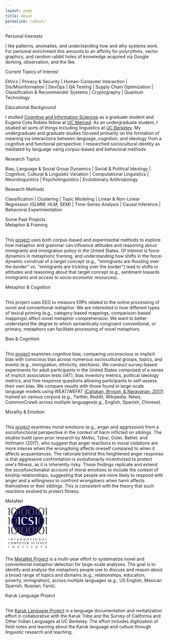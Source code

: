 ```yaml
---
layout: page
title: About
permalink: /about/
---
```


<div class='manual-container'>
<div class="manual-title">Personal Interests</div>
<div class="manual-content">
<p>I like patterns, anomalies, and understanding how and why systems work. For personal enrichment this amounts to an affinity for polyrythms, vector graphics, and random rabbit holes of knowledge acquired via Google dorking, observation, and the like.</p>
</div>
</div>

<div class='manual-container'>
<div class="manual-title">Current Topics of Interest</div>
<div class="manual-content">
<p class='wide'> Ethics | Privacy & Security | Human-Computer Interaction | Dis/Misinformation | DevOps | QA Testing | Supply Chain Optimization | Classification & Recommender Systems | Cryptography | Quantum Technology </p>
</div>
</div>

<div class='manual-container'>
<div class="manual-title">Educational Background</div>
<div class="manual-content">
<p>I studied <a href="http://cogsci.ucmerced.edu" target="_blank">Cognitive and Information Sciences</a> as a graduate student and Eugene Cota Robles fellow at <a href="https://s.hdnux.com/photos/21/12/47/4499926/3/920x920.jpg" target="_blank">UC Merced</a>. As an undergraduate student, I studied all sorts of things including linguistics at <a href='../media/images/uc-berkeley-campus.jpg' target="_blank">UC Berkeley</a>. My undergraduate and graduate studies focused primarily on the formation of meaning via interactions between language, cognition, and ideology from a cognitive and functional perspective. I researched sociocultural identity as mediated by language using corpus-based and behavioral methods.</p>
</div>
</div>

<div class='manual-container'>
<div class="manual-title">Research Topics</div>
<div class="manual-content"> 
<p class='wide'> Bias, Language & Social Group Dynamics | Social & Political Ideology | Cognitive, Cultural & Linguistic Variation | Computational Linguistics | Neurolinguistics | Psycholinguistics | Evolutionary Anthropology </p>
</div>
</div>

<div class='manual-container'>
<div class="manual-title">Research Methods</div>
<div class="manual-content"> 
<p class='wide'>Classification | Clustering | Topic Modeling | Linear & Non-Linear Regression (GLMM; HLM; SEM) | Time-Series Analysis | Causal Inference | Behavioral Experimentation </p>
</div>
</div>

<div class='manual-container'>
<div class="manual-title">Some Past Projects</div>

<div class='manual-grid'>
<div class="manual-content h-min item3">
<div class="manual-subtitle">Metaphor & Framing</div>
<div class='img big'><a href="https://sisu.ut.ee/sites/default/files/proovin/files/moorman.pdf" target="_blank">
<img id='framing'></a></div>
<div><p>This <a href='https://sisu.ut.ee/sites/default/files/proovin/files/moorman.pdf'>project</a> uses both corpus-based and experimental methods to explore how metaphor and grammar can influence attitudes and reasoning about immigrants and immigration policy in the United States. Of interest is force dynamics in metaphoric framing, and understanding how shifts in the force-dynamic construal of a target concept (e.g., "immigrants are flooding over the border" vs. "immigrants are trickling over the border") lead to shifts in attitudes and reasoning about that target concept (e.g., sentiment towards immigrants and access to socio-economic resources).</p></div>
</div>


<div class="manual-content h-min item4">
<div class="manual-subtitle">Metaphor & Cognition</div>
<div class='img big'><a href="http://neurocritic.blogspot.com/2006/12/positive-voltage-does-not-equal.html" target="_blank"><img id="eeg"></a></div>
<div><p>This project uses EEG to measure ERPs related to the online processing of novel and conventional metaphor. We are interested in how different types of lexical priming (e.g., category-based mappings, comparison-based mappings) affect novel metaphor comprehension. We want to better understand the degree to which semantically congruent conventional, or primary, metaphors can facilitate processing of novel metaphors.</p></div>
</div>

<div class="manual-content h-min item5">
<div class="manual-subtitle">Bias & Cognition</div>
<div class='img big'><a href="https://github.com/kariemoorman/iat-weat-wefat" target="_blank">
<img id='bias'></a></div>
<div><p>This <a href='https://github.com/kariemoorman/iat-weat-wefat/blob/main/bias_and_cognition_presentation_2018_moorman_karie.pdf' target="_blank">project</a> examines cognitive bias, comparing unconscious or implicit bias with conscious bias across numerous sociocultural groups, topics, and events (e.g., immigration, ethnicity, elections). We conduct survey-based experiments for adult participants in the United States comprised of a series of implicit association tests (IAT), bias inventory metrics, political ideology metrics, and free response questions allowing participants to self-assess their own bias. We compare results with those found in large-scale language models using WEAT/WEFAT <a href='https://doi.org/10.1126/science.aal4230' target="_blank">(Caliskan, Bryson, & Narayanan, 2017)</a> trained on various corpora (e.g., Twitter, Reddit, Wikipedia, News, CommonCrawl) across multiple languages(e.g., English, Spanish, Chinese).</p></div>
</div>

<div class="manual-content h-min item6">
<div class="manual-subtitle">Morality & Emotion</div>
<div class='img'><a href="https://pubmed.ncbi.nlm.nih.gov/31829720/" target="_blank">
<img id='emotion'></a></div>
<div><p>This <a href='https://www.researchgate.net/publication/337925035_Morality_is_relative_Anger_disgust_and_aggression_as_contingent_responses_to_sibling_versus_acquaintance_harm'  target="_blank">project</a> examines moral emotions (e.g., anger and aggression) from a sociofunctional perspective in the context of harm inflicted on siblings. The studies build upon prior research by Molho, Tybur, Güler, Balliet, and Hofmann (2017), who suggest that anger reactions to moral violations are more intense when the wrongdoing affects oneself compared to when it affects acquaintances. The rationale behind this heightened anger response is that aggressive confrontation is evolutionarily incentivized to protect one's fitness, as it is inherently risky. These findings replicate and extend the sociofunctionalist account of moral emotions to include the context of kinship relationships, suggesting that people are more likely to respond with anger and a willingness to confront wrongdoers when harm affects themselves or their siblings. This is consistent with the theory that such reactions evolved to protect fitness.</p></div>
</div>


<div class="manual-content h-min item1">
<div class="manual-subtitle">MetaNet</div>
<div class='img'><a href="https://metaphor.icsi.berkeley.edu/pub/en/index.php/MetaNet_Metaphor_Wiki" target="_blank"><img src='/media/images/metanet_icsi.png' alt='icsi' height='150px' width='140px;'></a></div>
<div><p>The <a href="https://metanet.icsi.berkeley.edu/metanet/" target="_blank">MetaNet Project</a>
 is a multi-year effort to systematize novel and conventional metaphor detection for large-scale analyses. The goal is to identify and analyze the metaphors people use to discuss and reason about a broad range of topics and domains (e.g., relationships, education, poverty, immigration), across multiple languages (e.g., US English, Mexican Spanish, Russian, Farsi).
</p></div>
</div>

<div class="manual-content h-min item2">
<div class="manual-subtitle">Karuk Language Project</div>
<div class='img'><a href="https://linguistics.berkeley.edu/~karuk/index.php" target="_blank"><img id='karuk'></a></div>
<div><p>The <a href="http://linguistics.berkeley.edu/~karuk/resources.php" target="_blank">Karuk Language Project</a> is a language documentation and revitalization effort in collaborative with the Karuk Tribe and the Survey of California and Other Indian Languages at UC Berkeley. The effort includes digitization of field notes and learning about the Karuk language and culture through linguistic research and teaching.</p></div>
</div>
</div>
</div>


